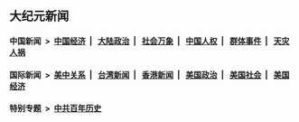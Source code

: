 ## 大纪元新闻

#### 中国新闻 &nbsp;>&nbsp; [中国经济](indexes/ncid283/README.md?08111245) &nbsp;| &nbsp; [大陆政治](indexes/ncid277/README.md?08111245) &nbsp;| &nbsp; [社会万象](indexes/ncid282/README.md?08111245) &nbsp;| &nbsp; [中国人权](indexes/ncid278/README.md?08111245) &nbsp;| &nbsp; [群体事件](indexes/ncid279/README.md?08111245) &nbsp;| &nbsp; [天灾人祸](indexes/ncid280/README.md?08111245)

#### 国际新闻 &nbsp;>&nbsp; [美中关系](indexes/nf1412576/README.md?08111245) &nbsp;| &nbsp; [台湾新闻](indexes/ncid1349361/README.md?08111245) &nbsp;| &nbsp; [香港新闻](indexes/ncid1349362/README.md?08111245) &nbsp;| &nbsp; [美国政治](indexes/ncid1078159/README.md?08111245) &nbsp;| &nbsp; [美国社会](indexes/ncid1078160/README.md?08111245) &nbsp;| &nbsp; [美国经济](indexes/ncid1078158/README.md?08111245)

#### 特别专题 &nbsp;>&nbsp; [中共百年历史](https://github.com/epoch-news/epoch-special/blob/master/README.md?08111245)  

